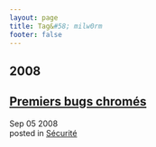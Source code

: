 ```yaml
---
layout: page
title: Tag&#58; milw0rm
footer: false
---
```


<div id="blog-archives" class="category">
<h2>2008</h2>

<article>
<h1><a href="/2008/09/05/premiers-bugs-chromes/index.html">Premiers bugs chromés</a></h1>
<time datetime="2008-09-05T00:00:00-06:00" pubdate><span class='month'>Sep</span> <span class='day'>05</span> <span class='year'>2008</span></time>
<footer>
<span class="categories">posted in 
<a href='/categories/sécurité/'>Sécurité</a></span>
</footer>
</article>
</div>
